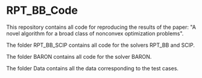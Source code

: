 # RPT_BB_Code 
This repository contains all code for reproducing the results of the paper: "A novel algorithm for a broad class of nonconvex optimization problems". 

The folder RPT_BB_SCIP contains all code for the solvers RPT_BB and SCIP. 

The folder BARON contains all code for the solver BARON. 

The folder Data contains all the data corresponding to the test cases.
